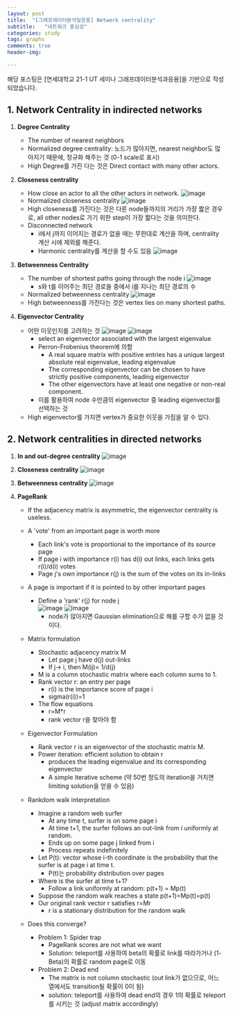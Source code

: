 ```yaml
---
layout: post
title:  "[그래프데이터분석및응용] Network centrality"
subtitle:   "네트워크 중심성"
categories: study
tags: graphs
comments: true
header-img:

---
```


해당 포스팅은 [연세대학교 21-1 UT 세미나 그래프데이터분석과응용]을 기반으로 작성되었습니다. 

## 1. Network Centrality in indirected networks

1. **Degree Centrality**
   *  The number of nearest neighbors
   *  Normalized degree centrality: 노드가 많아지면, nearest neighbor도 많아지기 때문에, 정규화 해주는 것 (0-1 scale로 표시)
   *  High Degree를 가진 다는 것은 Direct contact with many other actors. 

2. **Closeness centrality**
   * How close an actor to all the other actors in network. 
     ![image](https://user-images.githubusercontent.com/60350933/148014520-92614dad-5306-487b-905f-9595612515de.png)
   * Normalized closeness centrality
     ![image](https://user-images.githubusercontent.com/60350933/148014624-54e280a0-48fe-4498-b87c-87895d831638.png)
   * High closeness를 가진다는 것은 다른 node들까지의 거리가 가장 짧은 경우로, all other nodes로 가기 위한 step이 가장 짧다는 것을 의미한다. 
   * Disconnected network
      * i에서 j까지 이어지는 경로가 없을 때는 무한대로 계산을 하며, centrality 계산 시에 제외를 해준다.
      * Harmonic centrality를 계산을 할 수도 있음
        ![image](https://user-images.githubusercontent.com/60350933/148014763-13e04fac-ac61-440c-8098-1ed045033b32.png)

3. **Betweenness Centrality**
   * The number of shortest paths going through the node i
     ![image](https://user-images.githubusercontent.com/60350933/148015187-95c34b23-bde9-49ba-9fb8-50f674cecf01.png)
      * s와 t를 이어주는 최단 경로들 중에서 i를 지나는 최단 경로의 수
   * Normalized betweenness centrality
     ![image](https://user-images.githubusercontent.com/60350933/148015265-22f2a58f-ca3c-4d15-9984-ede1c985dc85.png)
   * High betweenness를 가진다는 것은 vertex lies on many shortest paths. 
   
4. **Eigenvector Centrality**
   * 어떤 이웃인지를 고려하는 것
     ![image](https://user-images.githubusercontent.com/60350933/148023103-fa41d3d4-7fe4-4770-8d33-7c8683638987.png)
     ![image](https://user-images.githubusercontent.com/60350933/148024084-5c03b46c-98b3-4a15-a986-6645de69ae07.png)
     * select an eigenvector associated with the largest eigenvalue
     * Perron-Frobenius theorem에 의함
       - A real square matrix with positive entries has a unique largest absolute real eigenvalue, leading eigenvalue
       - The corresponding eigenvector can be chosen to have strictly positive components, leading eigenvector
       - The other eigenvectors have at least one negative or non-real component. 
      * 이를 활용하여 node 수만큼의 eigenvector 중 leading eigenvector를 선택하는 것
   * High eigenvector를 가지면 vertex가 중요한 이웃을 가짐을 알 수 있다. 

## 2. Network centralities in directed networks

1. **In and out-degree centrality** 
   ![image](https://user-images.githubusercontent.com/60350933/148025581-deec863b-71af-4bf6-b88f-4b29a78a6577.png)

2. **Closeness centrality**
   ![image](https://user-images.githubusercontent.com/60350933/148025621-486adc01-5064-4e54-923a-7c5e7f20ef90.png)

3. **Betweenness centrality**
   ![image](https://user-images.githubusercontent.com/60350933/148025681-1d9031ab-079a-487f-8a78-133dbfe08a66.png)
   
 4. **PageRank**
    * If the adjacency matrix is asymmetric, the eigenvector centrality is useless. 
    * A 'vote' from an important page is worth more
      * Each link's vote is proportional to the importance of its source page
      * If page i with importance r(i) has d(i) out links, each links gets r(i)/d(i) votes
      * Page j's own importance r(j) is the sum of the votes on its in-links 
    
    * A page is important if it is pointed to by other important pages
      * Define a 'rank' r(j) for node j  
        ![image](https://user-images.githubusercontent.com/60350933/148026723-49b8a4ec-139d-4c8f-adea-087f124f8cb3.png)
        ![image](https://user-images.githubusercontent.com/60350933/148026819-c5576a31-3190-4250-9ebb-6c4f055309e2.png)
        - node가 많아지면 Gaussian elimination으로 해를 구할 수가 없을 것이다. 
    
    * Matrix formulation
      * Stochastic adjacency matrix M
        - Let page j have d(j) out-links
        - If j-> i, then M(ij)= 1/d(j)
      *  M is a column stochastic matrix where each column sums to 1. 
      *  Rank vector r: an entry per page
         - r(i) is the importance score of page i
         - sigma(r(i))=1
      *  The flow equations
         - r=M*r
         - rank vector r을 찾아야 함
    
    * Eigenvector Formulation
      * Rank vector r is an eigenvector of the stochastic matrix M. 
      * Power iteration: efficient solution to obtain r
        - produces the leading eigenvalue and its corresponding eigenvector
        - A simple iterative scheme (약 50번 정도의 iteration을 거치면 limiting solution을 얻을 수 있음)
    
    * Rankdom walk interpretation
      * Imagine a random web surfer
        - At any time t, surfer is on some page i
        - At time t+1, the surfer follows an out-link from i uniformly at random.
        - Ends up on some page j linked from i
        - Process repeats indefinitely
      * Let P(t): vector whose i-th coordinate is the probability that the surfer is at page i at time t.
        - P(t)는 probability distribution over pages
      * Where is the surfer at time t+1?
        - Follow a link uniformly at random: p(t+1) = Mp(t)
      * Suppose the random walk reaches a state p(t+1)=Mp(t)=p(t)
      * Our original rank vector r satisfies r=Mr
        - r is a stationary distribution for the random walk
      
    * Does this converge?
      * Problem 1: Spider trap
        - PageRank scores are not what we want
        - Solution: teleport를 사용하여 beta의 확률로 link를 따라가거나 (1-Beta)의 확률로 random page로 이동
      * Problem 2: Dead end
        - The matrix is not column stochastic (out link가 없으므로, 어느 열에서도 transition될 확률이 0이 됨)
        - solution: teleport를 사용하여 dead end의 경우 1의 확률로 teleport를 시키는 것 (adjust matrix accordingly)

